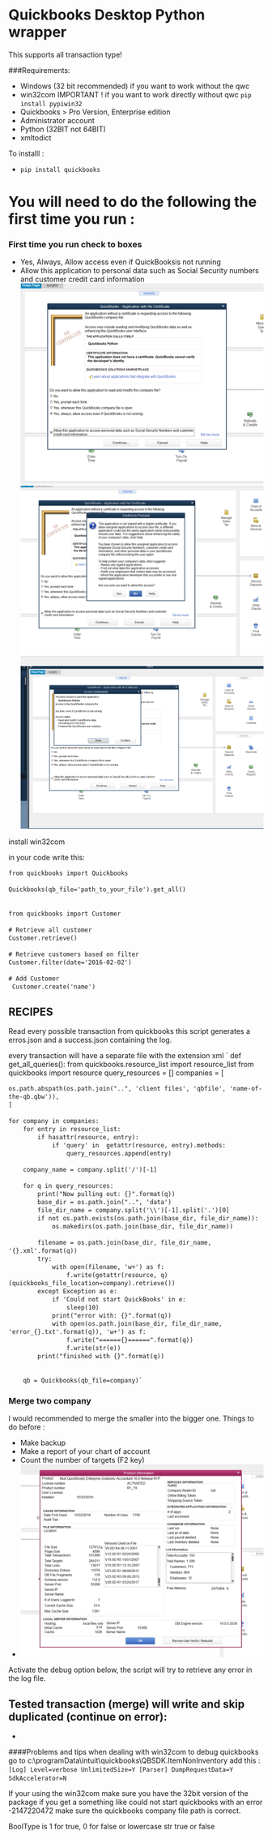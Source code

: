 Quickbooks Desktop  Python wrapper
==================================

This supports all transaction type!

###Requirements:

- Windows (32 bit recommended) if you want to work without the qwc
- win32com IMPORTANT ! if you want to work directly without qwc `pip install pypiwin32`
- Quickbooks > Pro Version, Enterprise edition
- Administrator account
- Python (32BIT not 64BIT)
- xmltodict



To installl :
- `pip install quickbooks`

# You will need to do the following the first time you run :

### First time you run check to boxes
- Yes, Always, Allow access even if QuickBooksis not running
- Allow this application to personal data such as Social Security numbers and customer credit card information
![Step1](docs/permission_screenshot_3.png)
![Step2](docs/permission_screenshot_5.png)
![Step2](docs/permission_screenshot_6.png)





install win32com

in your code write this:

```
from quickbooks import Quickbooks

Quickbooks(qb_file='path_to_your_file').get_all()


from quickbooks import Customer

# Retrieve all customer
Customer.retrieve()

# Retrieve customers based on filter
Customer.filter(date='2016-02-02')

# Add Customer
 Customer.create('name')
```



## RECIPES
Read every possible transaction from quickbooks
this script generates a erros.json and a success.json containing the log.

every transaction will have a separate file with the extension xml
`
def get_all_queries():
    from quickbooks.resource_list import resource_list
    from quickbooks import resource
    query_resources = []
    companies = [

    os.path.abspath(os.path.join("..", 'client files', 'qbfile', 'name-of-the-qb.qbw')),
    ]

    for company in companies:
        for entry in resource_list:
            if hasattr(resource, entry):
                if 'query' in  getattr(resource, entry).methods:
                    query_resources.append(entry)

        company_name = company.split('/')[-1]

        for q in query_resources:
            print("Now pulling out: {}".format(q))
            base_dir = os.path.join("..", 'data')
            file_dir_name = company.split('\\')[-1].split('.')[0]
            if not os.path.exists(os.path.join(base_dir, file_dir_name)):
                os.makedirs(os.path.join(base_dir, file_dir_name))

            filename = os.path.join(base_dir, file_dir_name, '{}.xml'.format(q))
            try:
                with open(filename, 'w+') as f:
                    f.write(getattr(resource, q)(quickbooks_file_location=company).retrieve())
            except Exception as e:
                if 'Could not start QuickBooks' in e:
                    sleep(10)
                print("error with: {}".format(q))
                with open(os.path.join(base_dir, file_dir_name, 'error_{}.txt'.format(q)), 'w+') as f:
                    f.write("======{}======".format(q))
                    f.write(str(e))
            print("finished with {}".format(q))


        qb = Quickbooks(qb_file=company)`


### Merge two company
I would recommended to merge the smaller into the bigger one.
Things to do before :
- Make backup
- Make a report of your chart of account
- Count the number of targets (F2 key)
- ![Count the number of the target](docs/permission_screenshot_4.png)

Activate the debug option below, the script will try to retrieve any error in the log file.

Tested transaction (merge) will write and skip duplicated (continue on error):
-
-
####Problems and tips when dealing with win32com
to debug quickbooks go to c:\programData\intuit\quickbooks\QBSDK.ItemNonInventory
add this :
`[Log]
Level=verbose
UnlimitedSize=Y
[Parser]
DumpRequestData=Y
SdkAccelerator=N`

If your using the win32com make sure you have the 32bit version of the package
if you get a something like could not start quickbooks with an error  -2147220472
make sure the quickbooks company file path is correct.

BoolType is 1 for true, 0 for false or lowercase str true or false


